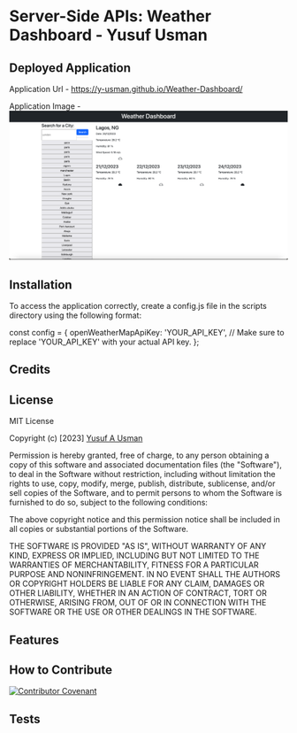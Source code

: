 # Server-Side APIs: Weather Dashboard - Yusuf Usman

## Deployed Application
Application Url - https://y-usman.github.io/Weather-Dashboard/

Application Image - ![Dashboard Screenshot](assets/weather-dashboard.png)

## Installation

To access the application correctly, create a config.js file in the scripts directory using the following format:

const config = {
    openWeatherMapApiKey: 'YOUR_API_KEY', // Make sure to replace 'YOUR_API_KEY' with your actual API key.
  };

## Credits

## License

MIT License

Copyright (c) [2023] [Yusuf A Usman](https://github.com/Y-usman/edxbootcamp/)

Permission is hereby granted, free of charge, to any person obtaining a copy
of this software and associated documentation files (the "Software"), to deal
in the Software without restriction, including without limitation the rights
to use, copy, modify, merge, publish, distribute, sublicense, and/or sell
copies of the Software, and to permit persons to whom the Software is
furnished to do so, subject to the following conditions:

The above copyright notice and this permission notice shall be included in all
copies or substantial portions of the Software.

THE SOFTWARE IS PROVIDED "AS IS", WITHOUT WARRANTY OF ANY KIND, EXPRESS OR
IMPLIED, INCLUDING BUT NOT LIMITED TO THE WARRANTIES OF MERCHANTABILITY,
FITNESS FOR A PARTICULAR PURPOSE AND NONINFRINGEMENT. IN NO EVENT SHALL THE
AUTHORS OR COPYRIGHT HOLDERS BE LIABLE FOR ANY CLAIM, DAMAGES OR OTHER
LIABILITY, WHETHER IN AN ACTION OF CONTRACT, TORT OR OTHERWISE, ARISING FROM,
OUT OF OR IN CONNECTION WITH THE SOFTWARE OR THE USE OR OTHER DEALINGS IN THE
SOFTWARE.


## Features



## How to Contribute

[![Contributor Covenant](https://img.shields.io/badge/Contributor%20Covenant-2.1-4baaaa.svg)](code_of_conduct.md)

## Tests
